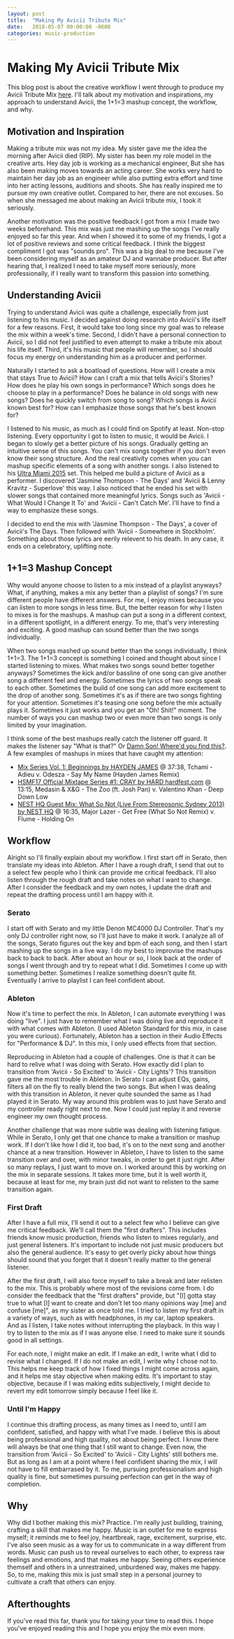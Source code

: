 ```yaml
---
layout: post
title:  "Making My Avicii Tribute Mix"
date:   2018-05-07 00:00:00 -0600
categories: music-production
---
```


# Making My Avicii Tribute Mix

This blog post is about the creative workflow I went through to produce my Avicii Tribute Mix
[here](https://soundcloud.com/vicyap/avicii-tribute-mix). I'll talk about my motivation and inspirations, my approach
to understand Avicii, the 1+1=3 mashup concept, the workflow, and why.

## Motivation and Inspiration

Making a tribute mix was not my idea. My sister gave me the idea the morning after Avicii died (RIP). My sister has
been my role model in the creative arts. Hey day job is working as a mechanical engineer, But  she has  also been
making moves towards an acting career. She works very hard to maintain her day job as an engineer while also putting
extra effort and time into her acting lessons, auditions and shoots. She has really inspired me to pursue my own
creative outlet. Compared to her, there are not excuses. So when she messaged me about making an Avicii tribute mix, I
took it seriously.

Another motivation was the positive feedback I got from a mix I made two weeks beforehand. This mix was just me mashing
up the songs I've really enjoyed so far this year. And when I showed it to some of my friends, I got a lot of positive
reviews and some critical feedback. I think the biggest compliment I got was "sounds pro". This was a big deal to me
because I've been considering myself as an amateur DJ and wannabe producer. But after hearing that, I realized I need
to take myself more seriously, more professionally, if I really want to transform this passion into something.

## Understanding Avicii

Trying to understand Avicii was quite a challenge, especially from just listening to his music. I decided against
doing research into Avicii's life itself for a few reasons. First, it would take too long since my goal was to release
the mix within a week's time. Second, I didn't have a personal connection to Avicii, so I did not feel justified to
even attempt to make a tribute mix about his life itself. Third, it's his music that people will remember, so I should
focus my energy on understanding him as a producer and performer.

Naturally I started to ask a boatload of questions. How will I create a mix that stays True to Avicii? How can I
craft a mix that tells Avicii's Stories? How does he play his own songs in performance? Which songs does he choose to
play in a performance? Does he balance in old songs with new songs? Does he quickly switch from song to song? Which
songs is Avicii known best for? How can I emphasize those songs that he's best known for?

I listened to his music, as much as I could find on Spotify at least. Non-stop listening. Every opportunity I got to
listen to music, it would be Avicii. I began to  slowly get a better picture of his songs. Gradually  getting an
intuitive sense of this songs. You can't mix songs together if you don't even know their song structure. And the real
creativity comes when you can mashup specific elements of a song with another songs. I also listened to his 
[Ultra Miami 2015](https://soundcloud.com/aviciiofficial/ultra15) set. This helped me build a picture of Avicii as a
performer. I discovered 'Jasmine Thompson - The Days' and 'Avicii & Lenny Kravitz - Superlove' this way. I also
noticed that he ended his set with slower songs that contained more meaningful lyrics. Songs such as
'Avicii - What Would I Change It To' and 'Avicii - Can't Catch Me'. I'll have to find a way to emphasize these songs.

I decided to end the mix with 'Jasmine Thompson - The Days', a cover of Avicii's The Days. Then followed with
'Avicii - Somewhere in Stockholm'. Something about those lyrics are  eerily relevent to his death. In any case, it ends
on a celebratory, uplifting note.

## 1+1=3 Mashup Concept

Why would anyone choose to listen to a mix instead of a playlist anyways? What, if anything, makes a mix any better
than a playlist of songs? I'm sure different people have different answers. For me, I enjoy mixes because you can
listen to more songs in less time. But, the better reason for why I listen to mixes is for the mashups. A mashup can
put a song in a different context, in a different spotlight, in a different energy. To me, that's very interesting
and exciting. A good mashup can sound better than the two songs individually.

When two songs mashed up sound better than the songs individually, I think 1+1=3. The 1+1=3 concept is something I
coined and thought about since I started listening to mixes. What makes two songs sound better together anyways?
Sometimes the kick and/or bassline of one song can give another song a different feel and energy. Sometimes the lyrics
of two songs speak to each other. Sometimes the build of one song can add more excitement to the drop of another song.
Sometimes it's as if there are two songs fighting for your attention. Sometimes it's teasing one song before the mix
actually plays it. Sometimes it just works and you get an "Oh! Shit!" moment. The number of ways you can mashup two or
even more than two songs is only limited by your imagination.

I think some of the best mashups really catch the listener off guard. It makes the listener say "What is that?" Or
[Damn Son! Where'd you find this?](https://www.youtube.com/watch?v=s_x_4UElTDI). A few examples of mashups in mixes
that have caught my attention:

* [Mix Series Vol. 1: Beginnings by HAYDEN JAMES](https://soundcloud.com/haydenjamesartist/mix-series-vol-1-beginnings) @ 37:38, Tchami - Adieu v. Odesza - Say My Name (Hayden James Remix)
* [HSMF17 Official Mixtape Series #1: CRAY by HARD hardfest.com](https://soundcloud.com/hardfest/hsmf17_cray) @ 13:15, Medasin & X&G - The Zoo (ft. Josh Pan) v. Valentino Khan - Deep Down Low
* [NEST HQ Guest Mix: What So Not (Live From Stereosonic Sydney 2013) by NEST HQ](https://soundcloud.com/nesthq/nest-hq-guest-mix-what-so-not) @ 16:35, Major Lazer - Get Free (What So Not Remix) v. Flume - Holding On

## Workflow

Alright so I'll finally explain about my workflow. I first start off in Serato, then translate my ideas into Ableton.
After I have a rough draft, I send that out to a select few people who I think can provide me critical feedback. I'll
also listen through the rough draft and take notes on what I want to change. After I consider the feedback and my own
notes, I update the draft and repeat the drafting process until I am happy with it.

### Serato

I start off with Serato and my little Denon MC4000 DJ Controller. That's my only DJ controller right now, so I'll just
have to make it work. I analyze all of the songs, Serato figures out the key and bpm of each song, and then I start
mashing up the songs in a live way. I do my best to improvise the mashups back to back to back. After about an hour or
so, I look back at the order of songs I went through and try to repeat what I did. Sometimes I come up with something
better. Sometimes I realize something doesn't quite fit. Eventually I arrive to playlist I can feel confident about.

### Ableton

Now it's time to perfect the mix. In Ableton, I can automate everything I was doing "live". I just have to remember
what I was doing live and reproduce it with what comes with Ableton. (I used Ableton Standard for this mix, in case
you were curious). Fortunately, Ableton has a section in their Audio Effects for "Performance & DJ". In this mix, I
only used effects from that section.

Reproducing in Ableton had a couple of challenges. One is that it can be hard to relive what I was doing with Serato.
How exactly did I plan to transition from 'Avicii - So Excited' to 'Avicii - City Lights'? This transition gave me the
most trouble in Ableton. In Serato I can adjust EQs, gains, filters all on the fly to really blend the two songs. But
when I was dealing with this transition in Ableton, it never quite sounded the same as I had played it in Serato. My
way around this problem was to just have Serato and my controller ready right next to me. Now I could just replay it
and reverse engineer my own thought process.

Another challenge that was more subtle was dealing with listening fatigue. While in Serato, I only get that one chance
to make a transition or mashup work. If I don't like how I did it, too bad, it's on to the next song and another
chance at a new transition. However in Ableton, I have to listen to the same transition over and over, with minor
tweaks, in order to get it just right. After so many replays, I just want to move on. I worked around this by working
on the mix in separate sessions. It takes more time, but it is well worth it, because at least for me, my brain just
did not want to relisten to the same transition again.

### First Draft

After I have a full mix, I'll send it out to a select few who I believe can give me critical feedback. We'll call them
the "first drafters". This includes friends know music production, friends who listen to mixes regularly, and just
general listeners. It's important to include not just music producers but also the general audience. It's easy to get
overly picky about how things should sound that you forget that it doesn't really matter to the general listener.

After the first draft, I will also force myself to take a break and later relisten to the mix. This is probably where
most of the revisions come from. I do consider the feedback that the "first drafters" provide, but "[I] gotta stay
true to what [I] want to create and don't let too many opinions way [me] and confuse [me]", as my sister as once told
me. I tried to listen my first draft in a variety of ways, such as with headphones, in my car, laptop speakers. And as
I listen, I take notes without interrupting the playback. In this way I try to listen to the mix as if I was anyone
else. I need to make sure it sounds good in all settings.

For each note, I might make an edit. If I make an edit, I write what I did to revise what I changed. If I do not make
an edit, I write why I chose not to. This helps me keep track of how I fixed things I might come across again, and it
helps me stay objective when making edits. It's important to stay objective, because if I was making edits
subjectively, I might decide to revert my edit tomorrow simply because I feel like it.

### Until I'm Happy

I continue this drafting process, as many times as I need to, until I am confident, satisfied, and happy with what
I've made. I believe this is about being professional and high quality, not about being perfect. I know there will
always be that one thing that I still want to change. Even now, the transition from 'Avicii - So Excited' to
'Avicii - City Lights' still bothers me. But as long as I am at a point where I feel confident sharing the mix, I will
not have to fill embarrased by it. To me, pursuing professionalism and high quality is fine, but sometimes pursuing
perfection can get in the way of completion.

## Why

Why did I bother making this mix? Practice. I'm really just building, training, crafting a skill that makes me happy.
Music is an outlet for me to express myself; it reminds me to feel joy, heartbreak, rage, excitement, surprise, etc.
I've also seen music as a way for us to communicate in a way different from words. Music can push us to reveal
ourselves to each other, to express raw feelings and emotions, and that makes me happy. Seeing others experience
themself and others in a unrestrained, unburdened way, makes me happy. So, to me, making this mix is just small step
in a personal journey to cultivate a craft that others can enjoy.  

## Afterthoughts

If you've read this far, thank you for taking your time to read this. I hope you've enjoyed reading this and I hope
you enjoy the mix even more.
